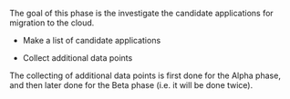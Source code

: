 The goal of this phase is the investigate the candidate applications for migration to the cloud.

  * Make a list of candidate applications

  * Collect additional data points

The collecting of additional data points is first done for the Alpha phase, and then later done for the Beta phase (i.e. it will be done twice).

